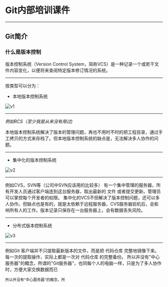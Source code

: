 # Git内部培训课件
---
## Git简介
### 什么是版本控制

版本控制系统（Version Control System，简称VCS）是一种记录一个或若干文件内容变化，以便将来查阅特定版本修订情况的系统。

---
按类型可以分为：

- 本地版本控制系统

![v1](https://upload-images.jianshu.io/upload_images/3789468-aa800a1a5658a7d5.png?imageMogr2/auto-orient/strip%7CimageView2/2/w/400/format/webp)

---

*例如RCS（至少我是从来没有用过)*

本地版本控制系统解决了版本的管理问题，再也不用时不时的把工程目录，通过手工拷贝的方式来存档了。但本地版本控制系统的缺点是，无法解决多人协作的问题。

---

- 集中化的版本控制系统

![v2](https://upload-images.jianshu.io/upload_images/3789468-e81709571bd11a60.jpg?imageMogr2/auto-orient/strip%7CimageView2/2/w/500/format/webp)

---

例如CVS，SVN等（公司中SVN应该用的比较多）
有一个集中管理的服务器，所有开发人员通过客户端连到这台服务器，取出最新的 文件 或者提交更新。管理员可以掌控每个开发者的权限。
集中化的VCS不但解决了版本控制问题，还可以多人协作。但缺点也是有的，就是太依赖于远程服务器，CVS服务器宕机后，会影响所有人的工作。版本记录只保存在一台服务器上，会有数据丢失风险。

---

- 分布式版本控制系统

![v3](https://upload-images.jianshu.io/upload_images/3789468-2e759b90b7f8216a.jpg?imageMogr2/auto-orient/strip%7CimageView2/2/w/500/format/webp)

---

例如Git
客户端并不只提取最新版本的文件，而是把 代码仓库 完整地镜像下来。每一次的提取操作，实际上都是一次对 代码仓库 的完整备份。
所以并没有"中心服务器"的概念，所谓的"Git服务器"，也同每个人的电脑一样，只是为了多人协作时，方便大家交换数据而已

<span style="font-size:12px">
所以并没有"中心服务器"的概念，所
<span>